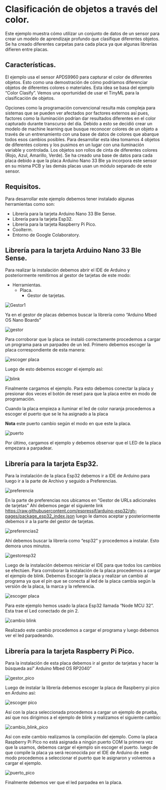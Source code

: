 # Clasificación de objetos a través del color.
Este ejemplo muestra cómo utilizar un conjunto de datos de un sensor para crear un modelo de aprendizaje profundo que clasifique diferentes objetos.
Se ha creado diferentes carpetas para cada placa ya que algunas librerías difieren entre placas.
## Características.
El ejemplo usa el sensor APDS9960 para capturar el color de diferentes objetos. Esto como una demostración de cómo podríamos diferenciar objetos de diferentes colores o materiales.
Esta idea se basa del ejemplo “Color Clasify”. Vemos una oportunidad de usar el TinyML para la clasificación de objetos.

Opciones como la programación convencional resulta más compleja para sistemas que se pueden ver afectados por factores externos así pues, factores como la iluminación podrían dar resultados diferentes en el color capturado durante transcurso del día.
Debido a esto se decidió crear un modelo de machine learning que busque reconocer colores de un objeto a través de un entrenamiento con una base de datos de colores que abarque todos esos cambios posibles.
Para desarrollar esta idea tomamos 4 objetos de diferentes colores y los pusimos en un lugar con una iluminación variable y controlada.
Los objetos son rollos de cinta de diferentes colores (Rojo, Azul, Amarillo, Verde). Se ha creado una base de datos para cada placa debido a que la placa Arduino Nano 33 Ble ya incorpora este sensor en su misma PCB y las demás placas usan un módulo separado de este sensor.

## Requisitos.
Para desarrollar este ejemplo debemos tener instalado algunas herramientas como son:
-	Librería para la tarjeta Arduino Nano 33 Ble Sense.
-	Librería para la tarjeta Esp32.
-	Librería para la tarjeta Raspberry Pi Pico.
-	Coolterm.
-	Entorno de Google Colaboratory.
## Librería para la tarjeta Arduino Nano 33 Ble Sense.
Para realizar la instalación debemos abrir el IDE de Arduino y posteriormente remitirnos al gestor de tarjetas de este modo:
- Herramientas.
   - Placa.
	 - Gestor de tarjetas.
       
![Gestor1]( https://github.com/udenarML/TinyML_Udenar/blob/main/ejemplos/Clasify_color/imagenes/gestor1.png)

Ya en el gestor de placas debemos buscar la librería como “Arduino Mbed OS Nano Boards”

![gestor]( https://github.com/udenarML/TinyML_Udenar/blob/main/ejemplos/Clasify_color/imagenes/gestor.PNG)

Para corroborar que la placa se instaló correctamente procedemos a cargar un programa para un parpadeo de un led.
Primero debemos escoger la placa correspondiente de esta manera:

![escoger placa]( https://github.com/udenarML/TinyML_Udenar/blob/main/ejemplos/Clasify_color/imagenes/escoger%20placa.png)

Luego de esto debemos escoger el ejemplo así:

![blink]( https://github.com/udenarML/TinyML_Udenar/blob/main/ejemplos/Clasify_color/imagenes/blink.png)

Finalmente cargamos el ejemplo. Para esto debemos conectar la placa y presionar dos veces el botón de reset para que la placa entre en modo de programación.

Cuando la placa empieza a iluminar el led de color naranja procedemos a escoger el puerto que se le ha asignado a la placa

**Nota** este puerto cambio según el modo en que este la placa.

![puerto]( https://github.com/udenarML/TinyML_Udenar/blob/main/ejemplos/Clasify_color/imagenes/puerto.png)

Por último, cargamos el ejemplo y debemos observar que el LED de la placa empezara a parpadear.


## Librería para la tarjeta Esp32.
Para la instalación de la placa Esp32 debemos ir a IDE de Arduino para luego ir a la parte de Archivo y seguido a Preferencias.

![preferencia](https://github.com/udenarML/TinyML_Udenar/blob/main/ejemplos/Clasify_color/imagenes/preferencias.png)

En la parte de preferencias nos ubicamos en “Gestor de URLs adicionales de tarjetas”
Ahí debemos pegar el siguiente link https://raw.githubusercontent.com/espressif/arduino-esp32/gh-pages/package_esp32_index.json luego le damos aceptar y posteriormente debemos ir a la parte del gestor de tarjetas.

![preferencias2]( https://github.com/udenarML/TinyML_Udenar/blob/main/ejemplos/Clasify_color/imagenes/preferencias2.PNG)

Ahí debemos buscar la librería como “esp32” y procedemos a instalar. Esto demora unos minutos.

![gestoresp32]( https://github.com/udenarML/TinyML_Udenar/blob/main/ejemplos/Clasify_color/imagenes/gestoresp32.png)

Luego de la instalación debemos reiniciar el IDE para que todos los cambios se efectúen.
Para corroborar la instalación de la placa procedemos a cargar el ejemplo de blink. Debemos
Escoger la placa y realizar un cambio al programa ya que el pin que se conecta al led de la placa cambia según la versión de la placa, la marca y la referencia.

![escoger placa]( https://github.com/udenarML/TinyML_Udenar/blob/main/ejemplos/Clasify_color/imagenes/escoger_esp32.png)

Para este ejemplo hemos usado la placa Esp32 llamada “Node MCU 32”. Esta trae el Led conectado de pin 2.

![cambio blink]( https://github.com/udenarML/TinyML_Udenar/blob/main/ejemplos/Clasify_color/imagenes/cambio%20blink.PNG)

Realizado este cambio procedemos a cargar el programa y luego debemos ver el led parpadeando.

## Librería para la tarjeta Raspberry Pi Pico.
Para la instalación de esta placa debemos ir al gestor de tarjetas y hacer la búsqueda así” Arduino Mbed OS RP2040”

![gestor_pico]( https://github.com/udenarML/TinyML_Udenar/blob/main/ejemplos/Clasify_color/imagenes/gestor_pico.PNG)

Luego de instalar la librería debemos escoger la placa de Raspberry pi pico en Arduino así:

![escoger pico]( https://github.com/udenarML/TinyML_Udenar/blob/main/ejemplos/Clasify_color/imagenes/escoger_pico.png)

Así con la placa seleccionada procedemos a cargar un ejemplo de prueba, así que nos dirigimos a el ejemplo de blink y realizamos el siguiente cambio:

![cambio_blink_pico]( https://github.com/udenarML/TinyML_Udenar/blob/main/ejemplos/Clasify_color/imagenes/cambio%20blink_pico.PNG)

Así con este cambio realizamos la compilación del ejemplo. Como la placa Raspberry Pi Pico no está asignada a ningún puerto COM la primera vez que la usamos, debemos cargar el ejemplo sin escoger el puerto. luego de que compile la placa ya será reconocida por el IDE de Arduino de este modo procedemos a seleccionar el puerto que le asignaron y volvemos a cargar el ejemplo.

![puerto_pico]( https://github.com/udenarML/TinyML_Udenar/blob/main/ejemplos/Clasify_color/imagenes/puerto_pico.png)

Finalmente debemos ver que el led parpadea en la placa.
